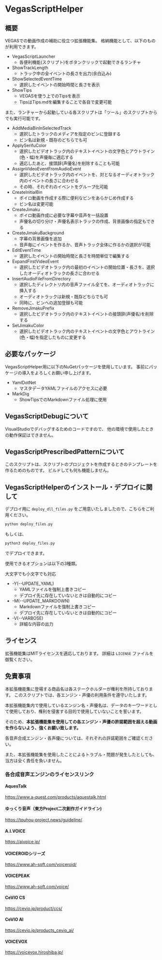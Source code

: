# VegasScriptHelper

## 概要

VEGASでの動画作成の補助に役立つ拡張機能集。
格納機能として、以下のものが利用できます。

- VegasScriptLauncher
  - 各便利機能(スクリプト)をボタンクリックで起動できるランチャ
- ShowTrackLength
  - トラック中の全イベントの長さを出力(余白込み)
- ShowSelectedEventTime
  - 選択したイベントの開始時間と長さを表示
- ShowTips
  - VEGASを使う上でのTipsを表示
  - TipsはTips.mdを編集することで各自で変更可能

また、ランチャーから起動している各スクリプトは「ツール」のスクリプトからでも実行可能です。

- AddMediaBinInSelectedTrack
  - 選択したトラックのメディアを指定のビンに登録する
  - ビン名は新規・既存のどちらでも可
- ApplySerifuColor
  - 選択したビデオトラック内のテキストイベントの文字色とアウトライン(色・幅)を声優毎に適応する
  - 適応したあと、接頭辞(声優名)を削除することも可能
- AssignVideoEventFromAudioEvent
  - 選択したビデオトラック内のイベントを、対となるオーディオトラック内のイベントの長さに合わせる
  - その時、それぞれのイベントをグループ化可能
- CreateInitialBin
  - ボイロ動画を作成する際に便利なビンをあらかじめ作成する
  - ビン名は変更可能
- CreateJimaku
  - ボイロ動画作成に必要な字幕や音声を一括設置
  - 声優名の切り分け・声優名表示トラックの作成、背景画像の指定もできる
- CreateJimakuBackground
  - 字幕の背景画像を追加
  - 音声毎にイベントを作るか、音声トラック全体に作るかの選択が可能
- EditEventTime
  - 選択したイベントの開始時間と長さを時間単位で編集する
- ExpandFirstVideoEvent
  - 選択したビデオトラック内の最初のイベントの開始位置・長さを、選択したオーディオトラックの長さに合わせる
- InsertAudioFileFromDirectory
  - 選択したディレクトリ内の音声ファイル全てを、オーディオトラックに挿入する
  - オーディオトラックは新規・既存どちらでも可
  - 同時に、ビンへの追加登録も可能
- RemoveJimakuPrefix
  - 選択したビデオトラック内のテキストイベントの接頭辞(声優名)を削除する
- SetJimakuColor
  - 選択したビデオトラック内のテキストイベントの文字色とアウトライン(色・幅)を指定したものに変更する

## 必要なパッケージ

VegasScriptHelper用に以下のNuGetパッケージを使用しています。
事前にパッケージの導入をよろしくお願い申し上げます。

- YamlDotNet
  - マスタデータYAMLファイルのアクセスに必要
- MarkDig
  - ShowTipsでのMarkdownファイル処理に使用

## VegasScriptDebugについて

VisualStudioでデバッグするためのコードですので、
他の環境で使用したときの動作保証はできません。

## VegasScriptPrescribedPatternについて

このスクリプトは、スクリプトのプロジェクトを作成するときのテンプレートを作るためのものです。
ビルドしても何も機能しません。

## VegasScriptHelperのインストール・デプロイに関して

デプロイ用に `deploy_dll_files.py` をご用意いたしましたので、こちらをご利用ください。

```bash
python deploy_files.py
```

もしくは、

```bash
python3 deploy_files.py
```

でデプロイできます。

使用できるオプションは以下の3種類。

大文字でも小文字でも対応

- -Y(--UPDATE_YAML)
  - YAMLファイルを強制上書きコピー
  - デプロイ先に存在していないときは自動的にコピー
- -M(--UPDATE_MARKDOWN)
  - Markdownファイルを強制上書きコピー
  - デプロイ先に存在していないときは自動的にコピー
- -V(--VARBOSE)
  - 詳細な内容の出力

## ライセンス

拡張機能集はMITライセンスを適応しております。
詳細は `LICENSE` ファイルを御覧ください。

## 免責事項

本拡張機能集に登場する商品名は各ステークホルダーが権利を所持しております。
このスクリプトでは、各エンジン・声優の利用条件を遵守いたします。

本拡張機能集内で使用しているエンジン名・声優名は、データのキーワードとして使用しており、権利を侵害する目的で使用していないことを誓います。

そのため、**本拡張機能集を使用しての各エンジン・声優の許諾範囲を超える動画を作らないよう、強くお願い致します。**

各音声合成エンジン・各声優については、それぞれの許諾範囲をご確認ください。

また、本拡張機能集を使用したことによるトラブル・問題が発生したとしても、
当方は全く責任を負いません。

### 各合成音声エンジンのライセンスリンク

#### AquesTalk

<https://www.a-quest.com/products/aquestalk.html>

#### ゆっくり音声（東方Project二次創作ガイドライン)

<https://touhou-project.news/guideline/>

#### A.I.VOICE

<https://aivoice.jp/>

#### VOICEROIDシリーズ

<https://www.ah-soft.com/voiceroid/>

#### VOICEPEAK

<https://www.ah-soft.com/voice/>

#### CeVIO CS

<https://cevio.jp/product/ccs/>

#### CeVIO AI

<https://cevio.jp/products_cevio_ai/>

#### VOICEVOX

<https://voicevox.hiroshiba.jp/>
